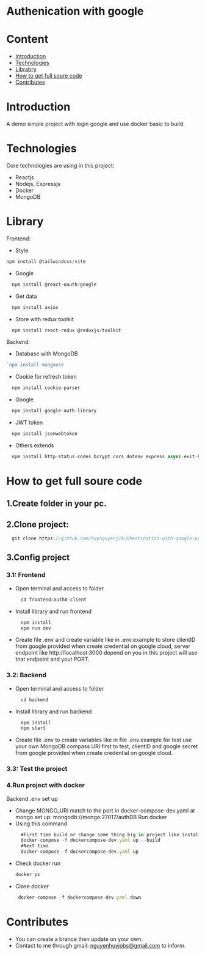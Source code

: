 # Authenication with google
# Content
* [Introduction](#introduction)
* [Technologies](#technologies)
* [Librabry](#library)
* [How to get full soure code](#how-to-get-full-source-code)
* [Contributes](#contributes)
# Introduction
A demo simple project with login google and use docker basic to build.
# Technologies
Core technologies are using in this project:
* Reactjs
* Nodejs, Expressjs
* Docker
* MongoDB
# Library
Frontend:
* Style
```js
npm install @tailwindcss/vite
```
* Google
```js
  npm install @react-oauth/google
```
* Get data
```js
  npm install axios
```
* Store with redux toolkit
```js
  npm install react-redux @reduxjs/toolkit
```
Backend:
* Database with MongoDB
```js
`npm install mongoose
```
* Cookie for refresh token
```js
  npm install cookie-parser
```
* Google
```js
  npm install google-auth-library
```
* JWT token
```js
  npm install jsonwebtoken
```
* Others extends
```js
  npm install http-status-codes bcrypt cors dotenv express async-exit-hook
```
# How to get full soure code
## 1.Create folder in your pc.
## 2.Clone project:
  ```js
    git clone https://github.com/huynguyenj/Authentication-with-google-practice.git
```
## 3.Config project
### 3.1: Frontend
* Open terminal and access to folder
  ```js
    cd frontend/auth0-client
  ```
* Install library and run frontend
  ```js
    npm install
    npm run dev
  ```
* Create file .env and create variable like in .env.example to store clientID  from google provided when create credential on google cloud, server endpoint like http://localhost:3000 depend on you in this project will use that endpoint and yout PORT.
### 3.2: Backend
* Open terminal and access to folder
  ```js
    cd backend
  ```
* Install library and run backend
  ```js
    npm install
    npm start
  ```
* Create file .env to create variables like in file .env.example for test use your own MongoDB compass URI first to test, clientID and google secret from google provided when create credential on google cloud.
### 3.3: Test the project
### 4.Run project with docker
Backend .env set up
* Change MONGO_URI match to the port in docker-compose-dev.yaml at mongo set up: mongodb://mongo:27017/authDB
Run docker
* Using this command
  ```js
    #First time build or change some thing big in project like install new library or create more folder and file.
    docker-compose -f dockercompose-dev.yaml up --build
    #Next time
    docker-compose -f dockercompose-dev.yaml up
  ```
* Check docker run
    ```js
    docker ps
  ```
* Close docker
    ```js
     docker-compose -f dockercompose-dev.yaml down
  ```
# Contributes
- You can create a brance then update on your own.
- Contact to me through gmail: nguyenhuyjobs@gmail.com to inform.
  
